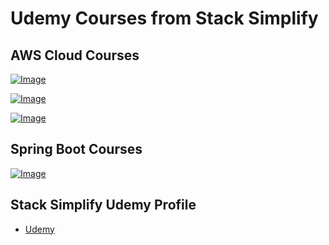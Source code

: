 # Udemy Courses from Stack Simplify


## AWS Cloud Courses
[![Image](https://stacksimplify.com/course-images/AWS-CloudFormation-Simplified.png "AWS CloudFormation - Simplified")](https://www.udemy.com/aws-cloudformation-simplified-hands-on-learning/?couponCode=STACKSIMPLIFY-2019)

[![Image](https://stacksimplify.com/course-images/AWS-Elastic-Beanstalk-Masterclass-BestSeller.png "AWS Elastic Beanstalk - Masterclass")](https://www.udemy.com/course/aws-elastic-beanstalk-master-class/?referralCode=E61CDAE3C5FC938E4325)

[![Image](https://stacksimplify.com/course-images/AWS-CodeCommit-CodeBuild-CodeDeploy-CodePipeline.png "AWS CodeCommit CodeBuild CodeDeploy CodePipeline | Hands On")](https://www.udemy.com/course/aws-codecommit-codebuild-codedeploy-codepipeline-hands-on/?referralCode=6CA7C1A55D475E9DAB3D)

## Spring Boot Courses

[![Image](https://stacksimplify.com/course-images/Master-RESTfulAPI-with-SpringBoot2-in-100-Steps.png "Master RESTful APIs with Spring Boot 2 in 100 Steps")](https://www.udemy.com/course/master-restful-apis-with-spring-boot/?referralCode=BD93DD929A5148B5BBF9)

## Stack Simplify Udemy Profile
- [Udemy](https://www.udemy.com/user/kalyan-reddy-9/)
